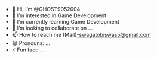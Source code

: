 - 👋 Hi, I’m @GHOST9052004
- 👀 I’m interested in Game Development
- 🌱 I’m currently learning Game Development
- 💞️ I’m looking to collaborate on ...
- 📫 How to reach me (Mail)-swagatobiswas5@gmail.com
- 😄 Pronouns: ...
- ⚡ Fun fact: ...

<!---
GHOST9052004/GHOST9052004 is a ✨ special ✨ repository because its `README.md` (this file) appears on your GitHub profile.
You can click the Preview link to take a look at your changes.
--->
